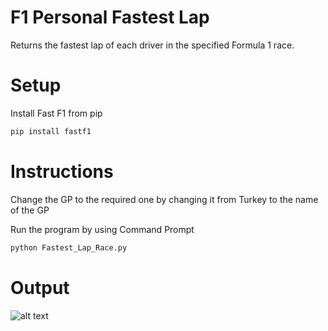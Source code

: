 # F1 Personal Fastest Lap
Returns the fastest lap of each driver in the specified Formula 1 race.

# Setup

Install Fast F1 from pip 

```bash
pip install fastf1
```

# Instructions
Change the GP to the required one by changing it from Turkey to the name of the GP

Run the program by using Command Prompt
```bash
python Fastest_Lap_Race.py
```

# Output
![alt text](https://github.com/[siddharth-tewari]/[F1-Personal-Fastest-Lap]/blob/[main]/output.jpg?raw=true)
